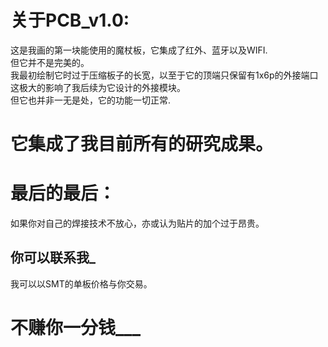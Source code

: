 关于PCB_v1.0:
===
这是我画的第一块能使用的魔杖板，它集成了红外、蓝牙以及WIFI.<br>
但它并不是完美的。<br>
我最初绘制它时过于压缩板子的长宽，以至于它的顶端只保留有1x6p的外接端口<br>
这极大的影响了我后续为它设计的外接模块。<br>
但它也并非一无是处，它的功能一切正常.<br>

它集成了我目前所有的研究成果。<br>
===


最后的最后：
===
如果你对自己的焊接技术不放心，亦或认为贴片的加个过于昂贵。<br>

你可以联系我_
---
我可以以SMT的单板价格与你交易。<br>

不赚你一分钱___
===
